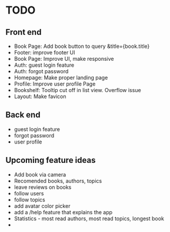 # TODO

## Front end
- Book Page: Add book button to query &title={book.title}
- Footer: improve footer UI
- Book Page: Improve UI, make responsive
- Auth: guest login feature
- Auth: forgot password
- Homepage: Make proper landing page
- Profile: Improve user profile Page
- Bookshelf: Tooltip cut off in list view. Overflow issue
- Layout: Make favicon

## Back end
- guest login feature
- forgot password
- user profile

## Upcoming feature ideas
- Add book via camera
- Recomended books, authors, topics
- leave reviews on books
- follow users
- follow topics
- add avatar color picker
- add a /help feature that explains the app
- Statistics - most read authors, most read topics, longest book
- 
